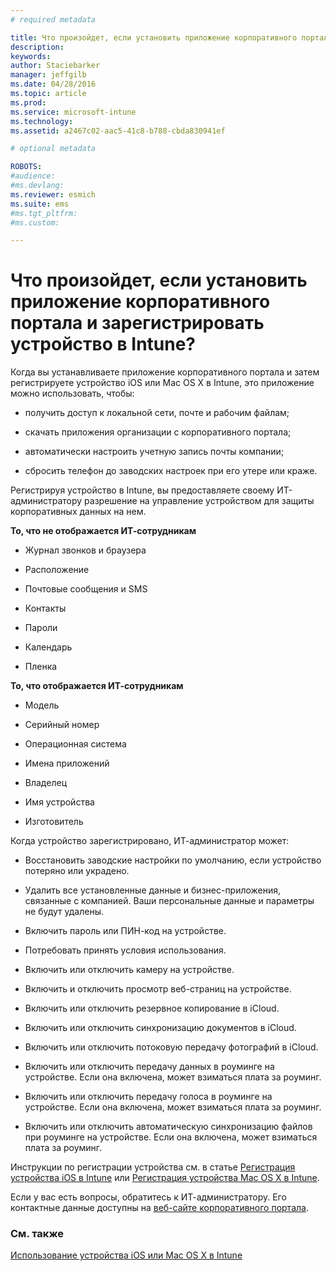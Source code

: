 ```yaml
---
# required metadata

title: Что произойдет, если установить приложение корпоративного портала и зарегистрировать устройство в Intune? | Microsoft Intune
description:
keywords:
author: Staciebarker
manager: jeffgilb
ms.date: 04/28/2016
ms.topic: article
ms.prod:
ms.service: microsoft-intune
ms.technology:
ms.assetid: a2467c02-aac5-41c8-b788-cbda830941ef

# optional metadata

ROBOTS:
#audience:
#ms.devlang:
ms.reviewer: esmich
ms.suite: ems
#ms.tgt_pltfrm:
#ms.custom:

---
```



# Что произойдет, если установить приложение корпоративного портала и зарегистрировать устройство в Intune?

Когда вы устанавливаете приложение корпоративного портала и затем регистрируете устройство iOS или Mac OS X в Intune, это приложение можно использовать, чтобы:

-   получить доступ к локальной сети, почте и рабочим файлам;

-   скачать приложения организации с корпоративного портала;

-   автоматически настроить учетную запись почты компании;

-   сбросить телефон до заводских настроек при его утере или краже.

Регистрируя устройство в Intune, вы предоставляете своему ИТ-администратору разрешение на управление устройством для защиты корпоративных данных на нем.

**То, что не отображается ИТ-сотрудникам**

-   Журнал звонков и браузера

-   Расположение

-   Почтовые сообщения и SMS

-   Контакты

-   Пароли

-   Календарь

-   Пленка

**То, что отображается ИТ-сотрудникам**

-   Модель

-   Серийный номер

-   Операционная система

-   Имена приложений

-   Владелец

-   Имя устройства

-   Изготовитель

Когда устройство зарегистрировано, ИТ-администратор может:

-   Восстановить заводские настройки по умолчанию, если устройство потеряно или украдено.

-   Удалить все установленные данные и бизнес-приложения, связанные с компанией. Ваши персональные данные и параметры не будут удалены.

-   Включить пароль или ПИН-код на устройстве.

-   Потребовать принять условия использования.

-   Включить или отключить камеру на устройстве.

-   Включить и отключить просмотр веб-страниц на устройстве.

-   Включить или отключить резервное копирование в iCloud.

-   Включить или отключить синхронизацию документов в iCloud.

-   Включить или отключить потоковую передачу фотографий в iCloud.

-   Включить или отключить передачу данных в роуминге на устройстве. Если она включена, может взиматься плата за роуминг.

-   Включить или отключить передачу голоса в роуминге на устройстве. Если она включена, может взиматься плата за роуминг.

-   Включить или отключить автоматическую синхронизацию файлов при роуминге на устройстве. Если она включена, может взиматься плата за роуминг.

Инструкции по регистрации устройства см. в статье [Регистрация устройства iOS в Intune](enroll-your-device-in-intune-ios.md) или [Регистрация устройства Mac OS X в Intune](enroll-your-device-in-intune-mac-os-x.md).

Если у вас есть вопросы, обратитесь к ИТ-администратору. Его контактные данные доступны на [веб-сайте корпоративного портала](http://portal.manage.microsoft.com).

### См. также
[Использование устройства iOS или Mac OS X в Intune](using-your-ios-or-mac-os-x-device-with-intune.md)

<!--HONumber=Jun16_HO2-->


